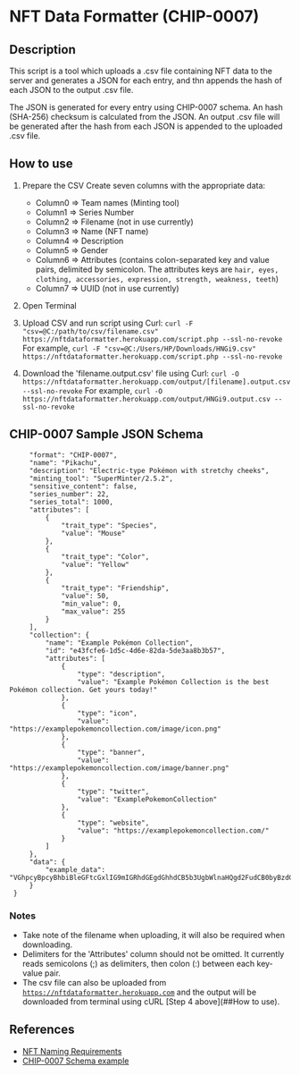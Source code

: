 # NFT Data Formatter (CHIP-0007)

## Description
This script is a tool which uploads a .csv file containing NFT data to the server and generates a JSON for each entry, and thn appends the hash of each JSON to the output .csv file.

The JSON is generated for every entry using CHIP-0007 schema. An hash (SHA-256) checksum is calculated from the JSON. An output .csv file will be generated after the hash from each JSON is appended to the uploaded .csv file.

## How to use
1. Prepare the CSV
   Create seven columns with the appropriate data: 
   - Column0 => Team names (Minting tool)
   - Column1 => Series Number
   - Column2 => Filename (not in use currently)
   - Column3 => Name (NFT name)
   - Column4 => Description
   - Column5 => Gender
   - Column6 => Attributes (contains colon-separated key and value pairs, delimited by semicolon. The attributes keys are `hair, eyes, clothing, accessories, expression, strength, weakness, teeth`)
   - Column7 => UUID (not in use currently)
   
2. Open Terminal

3. Upload CSV and run script using Curl: `curl -F "csv=@C:/path/to/csv/filename.csv" https://nftdataformatter.herokuapp.com/script.php --ssl-no-revoke`
For example, `curl -F "csv=@C:/Users/HP/Downloads/HNGi9.csv" https://nftdataformatter.herokuapp.com/script.php --ssl-no-revoke`
 
4. Download the 'filename.output.csv' file using Curl: `curl -O https://nftdataformatter.herokuapp.com/output/[filename].output.csv --ssl-no-revoke`
For example, `curl -O https://nftdataformatter.herokuapp.com/output/HNGi9.output.csv --ssl-no-revoke`

## CHIP-0007 Sample JSON Schema
```{
     "format": "CHIP-0007",
     "name": "Pikachu",
     "description": "Electric-type Pokémon with stretchy cheeks",
     "minting_tool": "SuperMinter/2.5.2",
     "sensitive_content": false,
     "series_number": 22,
     "series_total": 1000,
     "attributes": [
         {
             "trait_type": "Species",
             "value": "Mouse"
         },
         {
             "trait_type": "Color",
             "value": "Yellow"
         },
         {
             "trait_type": "Friendship",
             "value": 50,
             "min_value": 0,
             "max_value": 255
         }
     ],
     "collection": {
         "name": "Example Pokémon Collection",
         "id": "e43fcfe6-1d5c-4d6e-82da-5de3aa8b3b57",
         "attributes": [
             {
                 "type": "description",
                 "value": "Example Pokémon Collection is the best Pokémon collection. Get yours today!"
             },
             {
                 "type": "icon",
                 "value": "https://examplepokemoncollection.com/image/icon.png"
             },
             {
                 "type": "banner",
                 "value": "https://examplepokemoncollection.com/image/banner.png"
             },
             {
                 "type": "twitter",
                 "value": "ExamplePokemonCollection"
             },
             {
                 "type": "website",
                 "value": "https://examplepokemoncollection.com/"
             }
         ]
     },
     "data": {
         "example_data": "VGhpcyBpcyBhbiBleGFtcGxlIG9mIGRhdGEgdGhhdCB5b3UgbWlnaHQgd2FudCB0byBzdG9yZSBpbiB0aGUgZGF0YSBvYmplY3QuIE5GVCBhdHRyaWJ1dGVzIHdoaWNoIGFyZSBub3QgaHVtYW4gcmVhZGFibGUgc2hvdWxkIGJlIHBsYWNlZCB3aXRoaW4gdGhpcyBvYmplY3QsIGFuZCB0aGUgYXR0cmlidXRlcyBhcnJheSB1c2VkIG9ubHkgZm9yIGluZm9ybWF0aW9uIHdoaWNoIGlzIGludGVuZGVkIHRvIGJlIHJlYWQgYnkgdGhlIHVzZXIu"
     }
 }
 ```

### Notes
 - Take note of the filename when uploading, it will also be required when downloading.
 - Delimiters for the 'Attributes' column should not be omitted. It currently reads semicolons (;) as delimiters, then colon (:) between each key-value pair.
 - The csv file can also be uploaded from [`https://nftdataformatter.herokuapp.com`](https://nftdataformatter.herokuapp.com) and the output will be downloaded from terminal using cURL [Step 4 above](##How to use). 

## References
- [NFT Naming Requirements](https://docs.google.com/document/d/1Ud5ep77nIoGrqsHM3mX-dEVTEpV_RMPsO9IAXUqBNk0/edit)
- [CHIP-0007 Schema example](https://github.com/Chia-Network/chips/blob/main/assets/chip-0007/example.json)

